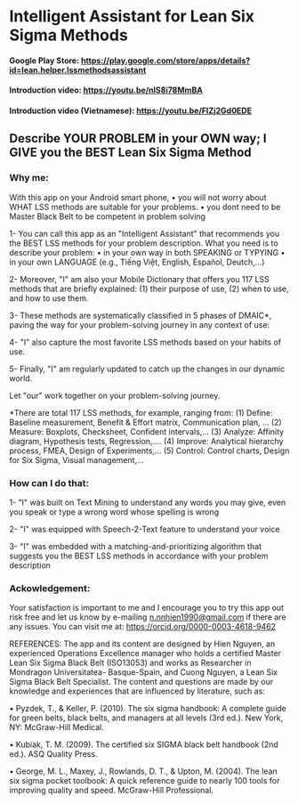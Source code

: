 # Intelligent Assistant for Lean Six Sigma Methods
#### Google Play Store: https://play.google.com/store/apps/details?id=lean.helper.lssmethodsassistant
#### Introduction video: https://youtu.be/nlS8i78MmBA
#### Introduction video (Vietnamese): https://youtu.be/FlZj2Gd0EDE

## Describe YOUR PROBLEM in your OWN way; I GIVE you the BEST Lean Six Sigma Method

### Why me:
With this app on your Android smart phone, 
	• you will not worry about WHAT LSS methods are suitable for your problems. 
	• you dont need to be Master Black Belt to be competent in problem solving

1- You can call this app as an "Intelligent Assistant" that recommends you the BEST LSS methods for your problem description. What you need is to describe your problem:
	• in your own way in both SPEAKING or TYPYING
	• in your own LANGUAGE (e.g., Tiếng Việt, English, Español, Deutch,…)
 
2- Moreover, "I" am also your Mobile Dictionary that offers you 117 LSS methods that are briefly explained: 
 (1) their purpose of use, 
 (2) when to use, and how to use them. 

3- These methods are systematically classified in 5 phases of DMAIC*,  paving the way for your problem-solving journey in any context of use: 

4- "I" also capture the most favorite LSS methods based on your habits of use. 

5- Finally, "I" am regularly updated to catch up the changes in our dynamic world.

Let "our" work together on your problem-solving journey.

*There are total 117 LSS methods, for example, ranging from:
 (1) Define: Baseline measurement,  Benefit & Effort matrix, Communication plan, …
 (2) Measure: Boxplots, Checksheet, Confident intervals,…
 (3) Analyze: Affinity diagram, Hypothesis tests, Regression,….
 (4) Improve: Analytical hierarchy process, FMEA, Design of Experiments,…
 (5) Control: Control charts, Design for  Six Sigma, Visual management,…
 
### How can I do that:
1- "I" was built on Text Mining to understand any words you may give, even you speak or type a wrong word whose spelling is wrong

2- "I" was equipped with Speech-2-Text feature to understand your voice

3- "I" was embedded with a matching-and-prioritizing algorithm that suggests you the BEST LSS methods in accordance with your problem description 

### Ackowledgement:  

Your satisfaction is important to me and I encourage you to try this app out risk free and let us know by e-mailing n.nnhien1990@gmail.com if there are any issues. 
You can visit me at:  https://orcid.org/0000-0003-4618-9462

REFERENCES:
The app and its content are designed by Hien Nguyen, an experienced Operations Excellence manager who holds a certified Master Lean Six Sigma Black Belt (ISO13053) and works as Researcher in Mondragon Universitatea- Basque-Spain, and Cuong Nguyen, a Lean Six Sigma Black Belt Specialist. The content and questions are made by our knowledge and experiences that are influenced by literature, such as:

• Pyzdek, T., & Keller, P. (2010). The six sigma handbook: A complete guide for green belts, black belts, and managers at all levels (3rd ed.). New York, NY: McGraw-Hill Medical.

• Kubiak, T. M. (2009). The certified six SIGMA black belt handbook (2nd ed.). ASQ Quality Press.

• George, M. L., Maxey, J., Rowlands, D. T., & Upton, M. (2004). The lean six sigma pocket toolbook: A quick reference guide to nearly 100 tools for improving quality and speed. McGraw-Hill Professional.


